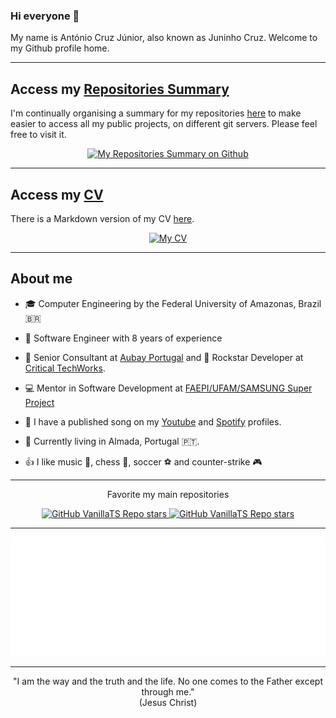 <!--
**juninhocruzg3/juninhocruzg3** is a ✨ _special_ ✨ repository because its `README.md` (this file) appears on your GitHub profile.

Here are some ideas to get you started:

- 🔭 I’m currently working on ...
- 🌱 I’m currently learning ...
- 👯 I’m looking to collaborate on ...
- 🤔 I’m looking for help with ...
- 💬 Ask me about ...
- 📫 How to reach me: ...
- 😄 Pronouns: ...
- ⚡ Fun fact: ...
-->

### Hi everyone :wave:

My name is António Cruz Júnior, also known as Juninho Cruz. Welcome to my Github profile home.

---

## Access my [Repositories Summary](./MyRepositoriesSummary.md)

I'm continually organising a summary for my repositories [here](./MyRepositoriesSummary.md) to make easier to access all my public projects, on different git servers. Please feel free to visit it.

<p align="center">
  <a href="./MyRepositoriesSummary.md">
    <img alt="My Repositories Summary on Github" src="https://img.shields.io/github/stars/juninhocruzg3/juninhocruzg3?label=My%20Repositories%20Summary&style=social">
  </a>
</p>

---

## Access my [CV](./MyCV.md)

There is a Markdown version of my CV [here](./MyCV.md).

<p align="center">
  <a href="./MyCV.md">
    <img alt="My CV" src="https://img.shields.io/github/stars/juninhocruzg3/juninhocruzg3?label=My%20CV&style=social">
  </a>
</p>

---

## About me

- :mortar_board: Computer Engineering by the Federal University of Amazonas, Brazil :brazil:

- :briefcase: Software Engineer with 8 years of experience

- :rocket: Senior Consultant at [Aubay Portugal](https://aubay.pt/) and :guitar: Rockstar Developer at [Critical TechWorks](https://www.criticaltechworks.com/).

- :computer: Mentor in Software Development at [FAEPI/UFAM/SAMSUNG Super Project](https://super.ufam.edu.br)

<!-- - :tv: I like to talk about Software Development in the Youtube Channel [TG15 Academy](https://www.youtube.com/@tg15academy) -->

- :microphone: I have a published song on my [Youtube](https://www.youtube.com/@juninhocruz) and [Spotify](https://open.spotify.com/artist/629eOeZrqkqRkZ9puBNuGw?si=VZLfXdxbQ6yPQFxXc7iFDw) profiles.

- :house_with_garden: Currently living in Almada, Portugal :portugal:.

- :thumbsup: I like music :musical_score:, chess :european_castle:, soccer :soccer: and counter-strike :video_game:

---

<p align="center">Favorite my main repositories</p>
<p align="center">
  <a href="https://github.com/juninhocruzg3/VanillaTS">
    <img alt="GitHub VanillaTS Repo stars" src="https://img.shields.io/github/stars/juninhocruzg3/VanillaTS?label=VanillaTS&style=social">
  </a>
  <a href="https://github.com/juninhocruzg3/express-routes-versioning">
    <img alt="GitHub VanillaTS Repo stars" src="https://img.shields.io/github/stars/juninhocruzg3/express-routes-versioning?label=Express%20Routes%20Versioning&style=social">
  </a>
</p>

---

<p align="center">
  <a href="https://open.spotify.com/track/5gHIAhc20bnRTiFCdITkWd?si=d5abbc51f2b24de9">
    <img alt="Listen to me on Spotify" src="./img/spotify-singer.svg">
  </a>

---

<p align="center" size="1">
    "I am the way and the truth and the life. No one comes to the Father except through me."<br>
(Jesus Christ)
</p>
